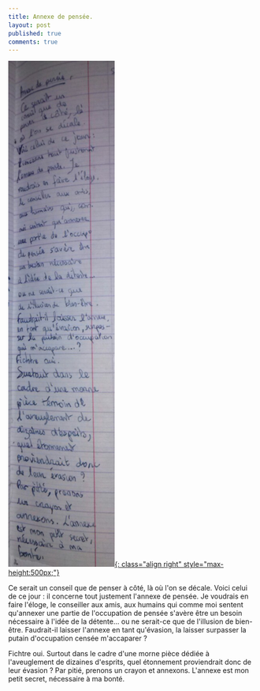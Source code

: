 ```yaml
---
title: Annexe de pensée.
layout: post
published: true
comments: true
---
```

[![Cette annexe à l'origine](/images/annexe1.jpg){: class="align right" style="max-height:500px;"}](/images/annexe1.jpg)

Ce serait un conseil que de penser à côté, là où l'on se décale. Voici celui de ce jour : il concerne tout justement l'annexe de pensée. Je voudrais en faire l'éloge, le conseiller aux amis, aux humains qui comme moi sentent qu'annexer une partie de l'occupation de pensée s'avère être un besoin nécessaire à l'idée de la détente… ou ne serait-ce que de l'illusion de bien-être. Faudrait-il laisser l'annexe en tant qu'évasion, la laisser surpasser la putain d'occupation censée m'accaparer ?

Fichtre oui. Surtout dans le cadre d'une morne pièce dédiée à l'aveuglement de dizaines d'esprits, quel étonnement proviendrait donc de leur évasion ? Par pitié, prenons un crayon et annexons. L'annexe est mon petit secret, nécessaire à ma bonté.
